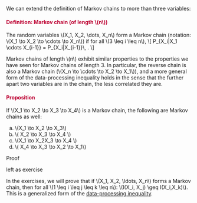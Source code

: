 <p>We can extend the definition of Markov chains to more than three variables:</p>
<div class="content-box pad-box-mini border border-trbl border-round">
<h4 style="color: #bc0031;"><strong>Definition: Markov chain (of length \(n\))</strong></h4>
The random variables \(X_1, X_2, \dots, X_n\) form a Markov chain (notation: \(X_1 \to X_2 \to \cdots \to X_n\)) if for all \(3 \leq i \leq n\), \[ P_{X_i|X_1 \cdots X_{i-1}} = P_{X_i|X_{i-1}}\, . \]</div>
<p>Markov chains of length \(n\) exhibit similar properties to the properties we have seen for Markov chains of length 3. In particular, the reverse chain is also a Markov chain (\(X_n \to \cdots \to X_2 \to X_1\)), and a more general form of the data-processing inequality holds in the sense that the further apart two variables are in the chain, the less correlated they are.</p>
<div class="content-box pad-box-mini border border-trbl border-round">
<h4 style="color: #bc0031;"><strong>Proposition</strong></h4>
<p>If \(X_1 \to X_2 \to X_3 \to X_4\) is a Markov chain, the following are Markov chains as well:</p>
<ol type="a">
<li>\(X_1 \to X_2 \to X_3\)</li>
<li>\( X_2 \to X_3 \to X_4 \)</li>
<li>\(X_1 \to X_2X_3 \to X_4 \)</li>
<li>\( X_4 \to X_3 \to X_2 \to X_1\)</li>
</ol>
<p><span class="element_toggler" role="button" aria-controls="group1" aria-label="Toggler" aria-expanded="false"><span class="Button">Proof</span></span></p>
<div id="group1" style="">
<div class="content-box">left as exercise</div>
</div>
</div>
<p>In the exercises, we will prove that if \(X_1, X_2, \ldots, X_n\) forms a Markov chain, then for all \(1 \leq i \leq j \leq k \leq n\): \(I(X_i, X_j) \geq I(X_i,X_k)\). This is a generalized form of the <a title="Data-Processing Inequality" href="https://canvas.uva.nl/courses/2205/pages/data-processing-inequality" data-api-endpoint="https://canvas.uva.nl/api/v1/courses/2205/pages/data-processing-inequality" data-api-returntype="Page">data-processing inequality</a>.</p>